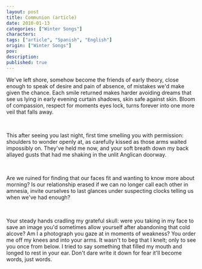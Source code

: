 ```yaml
---
layout: post
title: Communion (article)
date: 2010-01-13
categories: ["Winter Songs"]
characters: 
tags: ["article", "Spanish", "English"]
origin: ["Winter Songs"]
pov: 
description: 
published: true
---
```


We've left shore, somehow become the friends of early theory, close enough to speak of desire and pain of absence, of mistakes we'd make given the chance. Each smile returned makes harder avoiding dreams that see us lying in early evening curtain shadows, skin safe against skin. Bloom of compassion, respect for moments eyes lock, turns forever into one more veil that falls away.

<br>

This after seeing you last night, first time smelling you with permission: shoulders to wonder openly at, as carefully kissed as those arms waited impossibly on. They've held me now, and your soft breath down my back allayed gusts that had me shaking in the unlit Anglican doorway.

<br>

Are we ruined for finding that our faces fit and wanting to know more about morning? Is our relationship erased if we can no longer call each other in amnesia, invite ourselves to last glances under suspecting clocks telling us when we've had enough?

<br>

Your steady hands cradling my grateful skull: were you taking in my face to save an image you'd sometimes allow yourself after abandoning that cold alcove? Am I a photograph you gaze at in moments of weakness? You order me off my knees and into your arms. It wasn't to beg that I knelt; only to see you once from below. I tried to say something that filled my mouth and longed to rest in your ear. Don't dare write it down for fear it'll become words, just words.
